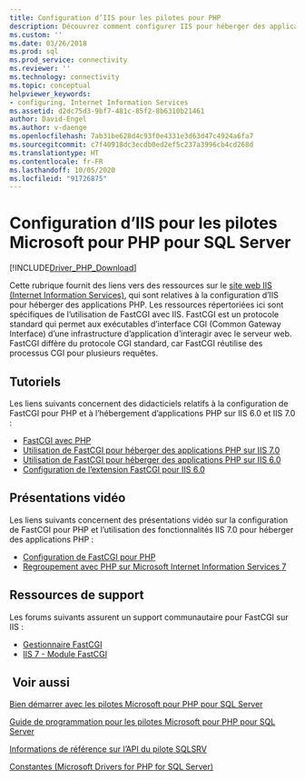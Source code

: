 ```yaml
---
title: Configuration d’IIS pour les pilotes pour PHP
description: Découvrez comment configurer IIS pour héberger des applications PHP qui utilisent les pilotes pour PHP pour SQL Server. Les ressources répertoriées ici sont spécifiques de l’utilisation de FastCGI avec IIS.
ms.custom: ''
ms.date: 03/26/2018
ms.prod: sql
ms.prod_service: connectivity
ms.reviewer: ''
ms.technology: connectivity
ms.topic: conceptual
helpviewer_keywords:
- configuring, Internet Information Services
ms.assetid: d2dc75d3-9bf7-481c-85f2-8b6310b21461
author: David-Engel
ms.author: v-daenge
ms.openlocfilehash: 7ab31be628d4c93f0e4331e3d63d47c4924a6fa7
ms.sourcegitcommit: c7f40918dc3ecdb0ed2ef5c237a3996cb4cd268d
ms.translationtype: HT
ms.contentlocale: fr-FR
ms.lasthandoff: 10/05/2020
ms.locfileid: "91726875"
---
```

# <a name="configuring-iis-for-the-microsoft-drivers-for-php-for-sql-server"></a>Configuration d’IIS pour les pilotes Microsoft pour PHP pour SQL Server
[!INCLUDE[Driver_PHP_Download](../../includes/driver_php_download.md)]

Cette rubrique fournit des liens vers des ressources sur le [site web IIS (Internet Information Services)](https://www.iis.net/), qui sont relatives à la configuration d’IIS pour héberger des applications PHP. Les ressources répertoriées ici sont spécifiques de l’utilisation de FastCGI avec IIS. FastCGI est un protocole standard qui permet aux exécutables d’interface CGI (Common Gateway Interface) d’une infrastructure d’application d’interagir avec le serveur web. FastCGI diffère du protocole CGI standard, car FastCGI réutilise des processus CGI pour plusieurs requêtes.  
  
## <a name="tutorials"></a>Tutoriels  
Les liens suivants concernent des didacticiels relatifs à la configuration de FastCGI pour PHP et à l’hébergement d’applications PHP sur IIS 6.0 et IIS 7.0 :  
  
-   [FastCGI avec PHP](/iis/web-hosting/web-server-for-shared-hosting/fastcgi-with-php)  
-   [Utilisation de FastCGI pour héberger des applications PHP sur IIS 7.0](/iis/application-frameworks/install-and-configure-php-applications-on-iis/using-fastcgi-to-host-php-applications-on-iis)  
-   [Utilisation de FastCGI pour héberger des applications PHP sur IIS 6.0](/iis/application-frameworks/install-and-configure-php-applications-on-iis/using-fastcgi-to-host-php-applications-on-iis-60)  
-   [Configuration de l’extension FastCGI pour IIS 6.0](/iis/application-frameworks/install-and-configure-php-on-iis/configuring-the-fastcgi-extension-for-iis-60)  
  
## <a name="video-presentations"></a>Présentations vidéo  
Les liens suivants concernent des présentations vidéo sur la configuration de FastCGI pour PHP et l’utilisation des fonctionnalités IIS 7.0 pour héberger des applications PHP :  
  
-   [Configuration de FastCGI pour PHP](/iis/application-frameworks/running-php-applications-on-iis/set-up-fastcgi-for-php)  
-   [Regroupement avec PHP sur Microsoft Internet Information Services 7](/iis/application-frameworks/running-php-applications-on-iis/mix08-partying-with-php-on-microsoft-internet-information-services-7-and-above)  
  
## <a name="support-resources"></a>Ressources de support  
Les forums suivants assurent un support communautaire pour FastCGI sur IIS :  
  
-   [Gestionnaire FastCGI](https://forums.iis.net/1103.aspx)  
-   [IIS 7 - Module FastCGI](https://forums.iis.net/1104.aspx)  
  
## <a name="see-also"></a> Voir aussi  
[Bien démarrer avec les pilotes Microsoft pour PHP pour SQL Server](../../connect/php/getting-started-with-the-php-sql-driver.md)

[Guide de programmation pour les pilotes Microsoft pour PHP pour SQL Server](../../connect/php/programming-guide-for-php-sql-driver.md)

[Informations de référence sur l’API du pilote SQLSRV](../../connect/php/sqlsrv-driver-api-reference.md)

[Constantes &#40;Microsoft Drivers for PHP for SQL Server&#41;](../../connect/php/constants-microsoft-drivers-for-php-for-sql-server.md)  
